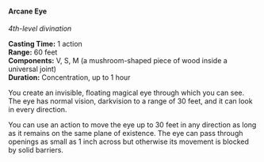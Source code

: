 #### Arcane Eye
<!-- markdownlint-disable link-image-reference-definitions -->
[_metadata_:spell_school]:- "divination"
[_metadata_:spell_level]:- "1"
[_metadata_:casting_time_amount]:- "1"
[_metadata_:casting_time_unit]:- "action"
[_metadata_:ritual]:- "false"
[_metadata_:range]:- "60 feet"
[_metadata_:components_verbal]:- "true"
[_metadata_:components_somatic]:- "true"
[_metadata_:components_material]:- "true"
[_metadata_:components_material_description]:- "a mushroom-shaped piece of wood inside a universal joint"
[_metadata_:concentration]:- "true"
[_metadata_:duration]:- "1 hour"
[_metadata_:compared_to_wotc_srd]:- "mechanics_same_wording_different"
[_metadata_:compared_to_a5e_srd]:- "mechanics_same_wording_same"
<!-- markdownlint-disable-next-line no-emphasis-as-heading -->
_4th-level divination_

**Casting Time:** 1 action \
**Range:** 60 feet \
**Components:** V, S, M (a mushroom-shaped piece of wood inside a universal joint) \
**Duration:** Concentration, up to 1 hour

You create an invisible, floating magical eye through which you can see.
The eye has normal vision, darkvision to a range of 30 feet, and it can look in every direction.

You can use an action to move the eye up to 30 feet in any direction as long as it remains on the same plane of existence.
The eye can pass through openings as small as 1 inch across but otherwise its movement is blocked by solid barriers.
